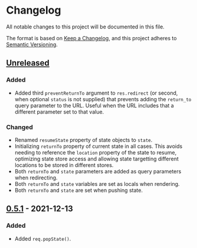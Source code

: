 # Changelog
All notable changes to this project will be documented in this file.

The format is based on [Keep a Changelog](https://keepachangelog.com/en/1.0.0/),
and this project adheres to [Semantic Versioning](https://semver.org/spec/v2.0.0.html).

## [Unreleased]
### Added
- Added third `preventReturnTo` argument to `res.redirect` (or second, when
  optional `status` is not supplied) that prevents adding the `return_to` query
  parameter to the URL.  Useful when the URL includes that a different parameter
  set to that value.

### Changed
- Renamed `resumeState` property of state objects to `state`.
- Initializing `returnTo` property of current state in all cases.  This avoids
  needing to reference the `location` property of the state to resume,
  optimizing state store access and allowing state targetting different
  locations to be stored in different stores.
- Both `returnTo` and `state` parameters are added as query parameters when
  redirecting.
- Both `returnTo` and `state` variables are set as locals when rendering.
- Both `returnTo` and `state` are set when pushing state.

## [0.5.1] - 2021-12-13
### Added

- Added `req.popState()`.

[Unreleased]: https://github.com/jaredhanson/flowstate/compare/v0.5.1...HEAD
[0.5.1]: https://github.com/jaredhanson/flowstate/compare/v0.5.0...v0.5.1
